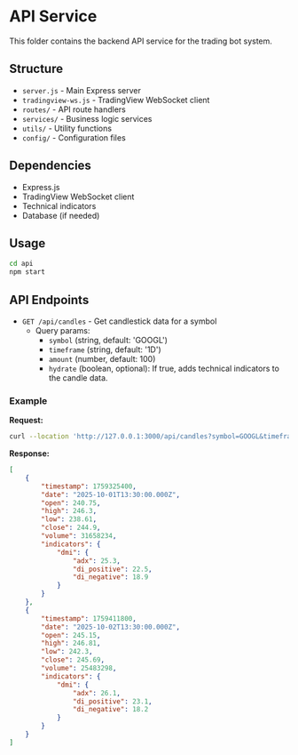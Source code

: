 # API Service

This folder contains the backend API service for the trading bot system.

## Structure
- `server.js` - Main Express server
- `tradingview-ws.js` - TradingView WebSocket client
- `routes/` - API route handlers
- `services/` - Business logic services
- `utils/` - Utility functions
- `config/` - Configuration files

## Dependencies
- Express.js
- TradingView WebSocket client
- Technical indicators
- Database (if needed)

## Usage
```bash
cd api
npm start
```

## API Endpoints
- `GET /api/candles` - Get candlestick data for a symbol
  - Query params: 
    - `symbol` (string, default: 'GOOGL')
    - `timeframe` (string, default: '1D')
    - `amount` (number, default: 100)
    - `hydrate` (boolean, optional): If true, adds technical indicators to the candle data.

### Example

**Request:**
```bash
curl --location 'http://127.0.0.1:3000/api/candles?symbol=GOOGL&timeframe=1D&amount=2&hydrate=true'
```

**Response:**
```json
[
    {
        "timestamp": 1759325400,
        "date": "2025-10-01T13:30:00.000Z",
        "open": 240.75,
        "high": 246.3,
        "low": 238.61,
        "close": 244.9,
        "volume": 31658234,
        "indicators": {
            "dmi": {
                "adx": 25.3,
                "di_positive": 22.5,
                "di_negative": 18.9
            }
        }
    },
    {
        "timestamp": 1759411800,
        "date": "2025-10-02T13:30:00.000Z",
        "open": 245.15,
        "high": 246.81,
        "low": 242.3,
        "close": 245.69,
        "volume": 25483298,
        "indicators": {
            "dmi": {
                "adx": 26.1,
                "di_positive": 23.1,
                "di_negative": 18.2
            }
        }
    }
]
```
